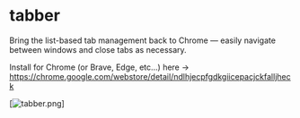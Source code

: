 # tabber

Bring the list-based tab management back to Chrome — easily navigate between windows and close tabs as necessary.

Install for Chrome (or Brave, Edge, etc...) here → https://chrome.google.com/webstore/detail/ndlhjecpfgdkgiicepacjckfalljheck

[![tabber.png](https://i.postimg.cc/vxT1BKJm/tabber.png)]
